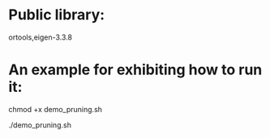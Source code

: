 # Public library:
ortools,eigen-3.3.8
# An example for exhibiting how to run it:
chmod +x demo_pruning.sh  

./demo_pruning.sh


